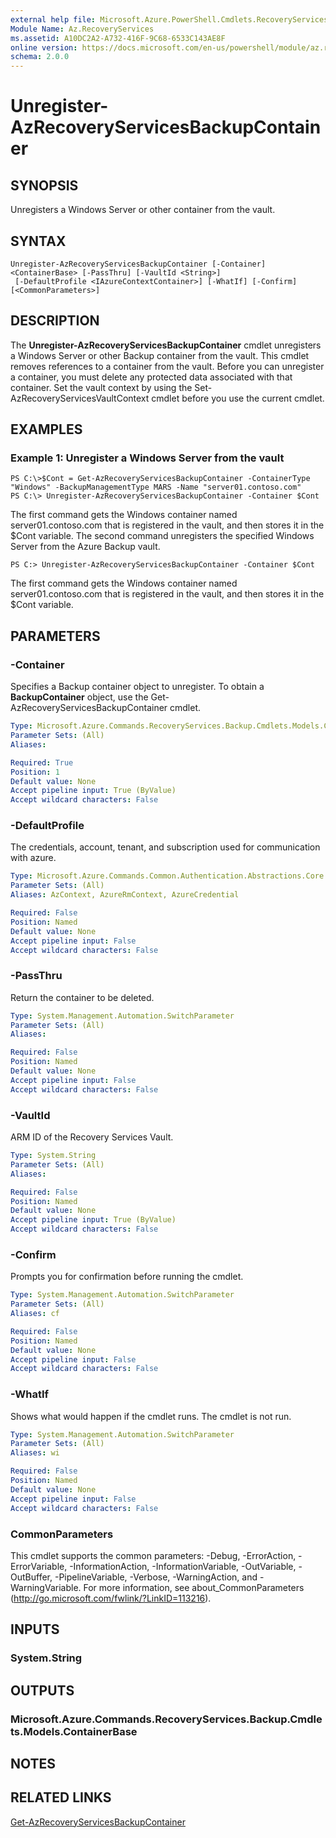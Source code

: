 ```yaml
---
external help file: Microsoft.Azure.PowerShell.Cmdlets.RecoveryServices.Backup.dll-Help.xml
Module Name: Az.RecoveryServices
ms.assetid: A10DC2A2-A732-416F-9C68-6533C143AE8F
online version: https://docs.microsoft.com/en-us/powershell/module/az.recoveryservices/unregister-azrecoveryservicesbackupcontainer
schema: 2.0.0
---
```


# Unregister-AzRecoveryServicesBackupContainer

## SYNOPSIS
Unregisters a Windows Server or other container from the vault.

## SYNTAX

```
Unregister-AzRecoveryServicesBackupContainer [-Container] <ContainerBase> [-PassThru] [-VaultId <String>]
 [-DefaultProfile <IAzureContextContainer>] [-WhatIf] [-Confirm] [<CommonParameters>]
```

## DESCRIPTION
The **Unregister-AzRecoveryServicesBackupContainer** cmdlet unregisters a Windows Server or other Backup container from the vault.
This cmdlet removes references to a container from the vault.
Before you can unregister a container, you must delete any protected data associated with that container.
Set the vault context by using the Set-AzRecoveryServicesVaultContext cmdlet before you use the current cmdlet.

## EXAMPLES

### Example 1: Unregister a Windows Server from the vault
```
PS C:\>$Cont = Get-AzRecoveryServicesBackupContainer -ContainerType "Windows" -BackupManagementType MARS -Name "server01.contoso.com"
PS C:\> Unregister-AzRecoveryServicesBackupContainer -Container $Cont
```

The first command gets the Windows container named server01.contoso.com that is registered in the vault, and then stores it in the $Cont variable.
The second command unregisters the specified Windows Server from the Azure Backup vault.

```
PS C:> Unregister-AzRecoveryServicesBackupContainer -Container $Cont
```

The first command gets the Windows container named server01.contoso.com that is registered in the vault, and then stores it in the $Cont variable.

## PARAMETERS

### -Container
Specifies a Backup container object to unregister.
To obtain a **BackupContainer** object, use the Get-AzRecoveryServicesBackupContainer cmdlet.

```yaml
Type: Microsoft.Azure.Commands.RecoveryServices.Backup.Cmdlets.Models.ContainerBase
Parameter Sets: (All)
Aliases:

Required: True
Position: 1
Default value: None
Accept pipeline input: True (ByValue)
Accept wildcard characters: False
```

### -DefaultProfile
The credentials, account, tenant, and subscription used for communication with azure.

```yaml
Type: Microsoft.Azure.Commands.Common.Authentication.Abstractions.Core.IAzureContextContainer
Parameter Sets: (All)
Aliases: AzContext, AzureRmContext, AzureCredential

Required: False
Position: Named
Default value: None
Accept pipeline input: False
Accept wildcard characters: False
```

### -PassThru
Return the container to be deleted.

```yaml
Type: System.Management.Automation.SwitchParameter
Parameter Sets: (All)
Aliases:

Required: False
Position: Named
Default value: None
Accept pipeline input: False
Accept wildcard characters: False
```

### -VaultId
ARM ID of the Recovery Services Vault.

```yaml
Type: System.String
Parameter Sets: (All)
Aliases:

Required: False
Position: Named
Default value: None
Accept pipeline input: True (ByValue)
Accept wildcard characters: False
```

### -Confirm
Prompts you for confirmation before running the cmdlet.

```yaml
Type: System.Management.Automation.SwitchParameter
Parameter Sets: (All)
Aliases: cf

Required: False
Position: Named
Default value: None
Accept pipeline input: False
Accept wildcard characters: False
```

### -WhatIf
Shows what would happen if the cmdlet runs. The cmdlet is not run.

```yaml
Type: System.Management.Automation.SwitchParameter
Parameter Sets: (All)
Aliases: wi

Required: False
Position: Named
Default value: None
Accept pipeline input: False
Accept wildcard characters: False
```

### CommonParameters
This cmdlet supports the common parameters: -Debug, -ErrorAction, -ErrorVariable, -InformationAction, -InformationVariable, -OutVariable, -OutBuffer, -PipelineVariable, -Verbose, -WarningAction, and -WarningVariable. For more information, see about_CommonParameters (http://go.microsoft.com/fwlink/?LinkID=113216).

## INPUTS

### System.String

## OUTPUTS

### Microsoft.Azure.Commands.RecoveryServices.Backup.Cmdlets.Models.ContainerBase

## NOTES

## RELATED LINKS

[Get-AzRecoveryServicesBackupContainer](./Get-AzRecoveryServicesBackupContainer.md)


